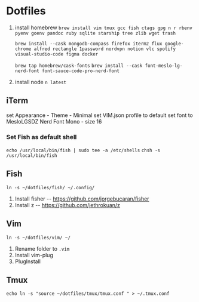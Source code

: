 # Dotfiles

1. install homebrew
   `brew install vim tmux gcc fish ctags gpg n r rbenv pyenv goenv pandoc ruby sqlite starship tree zlib wget trash`

   `brew install --cask mongodb-compass firefox iterm2 flux google-chrome alfred rectangle 1password nordvpn notion vlc spotify visual-studio-code figma docker`

   `brew tap homebrew/cask-fonts`
   `brew install --cask font-meslo-lg-nerd-font font-sauce-code-pro-nerd-font`

2. install node `n latest`

## iTerm

set Appearance - Theme - Minimal
set VIM.json profile to default
set font to MesloLGSDZ Nerd Font Mono - size 16

### Set Fish as default shell

`echo /usr/local/bin/fish | sudo tee -a /etc/shells`
`chsh -s /usr/local/bin/fish`

## Fish

`ln -s ~/dotfiles/fish/ ~/.config/`

1. Install fisher -- https://github.com/jorgebucaran/fisher
2. Install z -- https://github.com/jethrokuan/z

## Vim

`ln -s ~/dotfiles/vim/ ~/`

1. Rename folder to `.vim`
2. Install vim-plug
3. PlugInstall

## Tmux

`echo ln -s "source ~/dotfiles/tmux/tmux.conf " > ~/.tmux.conf`
